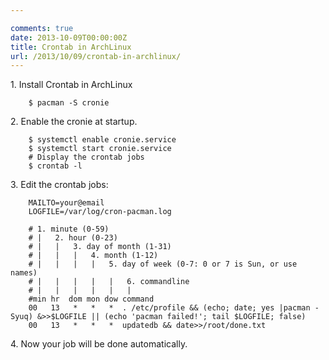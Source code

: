 ```yaml
---

comments: true
date: 2013-10-09T00:00:00Z
title: Crontab in ArchLinux
url: /2013/10/09/crontab-in-archlinux/
---
```


1\. Install Crontab in ArchLinux    

```
	$ pacman -S cronie
```

2\. Enable the cronie at startup.    

```
	$ systemctl enable cronie.service
	$ systemctl start cronie.service
	# Display the crontab jobs
	$ crontab -l
```

3\. Edit the crontab jobs:    

```
	MAILTO=your@email
	LOGFILE=/var/log/cron-pacman.log
	
	# 1. minute (0-59)
	# |   2. hour (0-23)
	# |   |   3. day of month (1-31)
	# |   |   |   4. month (1-12)
	# |   |   |   |   5. day of week (0-7: 0 or 7 is Sun, or use names)
	# |   |   |   |   |   6. commandline
	# |   |   |   |   |   |
	#min hr  dom mon dow command
	00   13   *   *   *  . /etc/profile && (echo; date; yes |pacman -Syuq) &>>$LOGFILE || (echo 'pacman failed!'; tail $LOGFILE; false)
	00   13   *   *   *  updatedb && date>>/root/done.txt
```

4\. Now your job will be done automatically.
	

 

